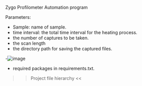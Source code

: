 Zygo Profilometer Automation program
  
Parameters:

- Sample: name of sample.
- time interval: the total time interval for the heating process.
- the number of captures to be taken.
- the scan length
- the directory path for saving the captured files.

-![image](https://github.com/bereket-tadesse/Zygo-OP-automation/assets/84309246/6e8471ca-8bcf-4b7b-891c-717657a90eca)




- required packages in requirements.txt. 

>> Project file hierarchy <<
>
>
